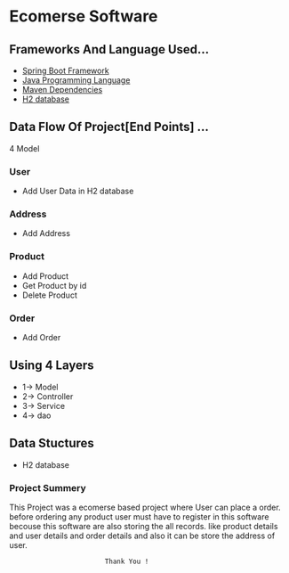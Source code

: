 # Ecomerse Software

## Frameworks And Language Used...

- [Spring Boot Framework]()
- [Java Programming Language]()
- [Maven Dependencies]()
- [H2 database]()
## Data Flow Of Project[End Points] ...
4 Model
### User
- Add User Data in H2 database
### Address
- Add Address
### Product
- Add Product
- Get Product by id
- Delete Product
### Order
- Add Order
## Using 4 Layers
- 1-> Model
- 2-> Controller
- 3-> Service
- 4-> dao
## Data Stuctures
* H2 database

### Project Summery
This Project was a ecomerse based project where User can place a order. before ordering any product user must have to register in this software becouse this software are also storing the all records.
like product details and user details and order details and also it can be store the address of user.




                            Thank You !



